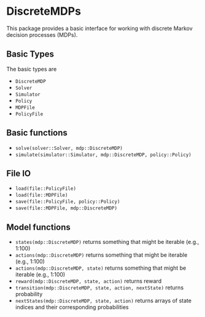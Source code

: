 # DiscreteMDPs

This package provides a basic interface for working with discrete Markov decision processes (MDPs).

## Basic Types

The basic types are

- `DiscreteMDP`
- `Solver`
- `Simulator`
- `Policy`
- `MDPFile`
- `PolicyFile`

## Basic functions

- `solve(solver::Solver, mdp::DiscreteMDP)`
- `simulate(simulator::Simulator, mdp::DiscreteMDP, policy::Policy)`

## File IO

- `load(file::PolicyFile)`
- `load(file::MDPFile)`
- `save(file::PolicyFile, policy::Policy)`
- `save(file::MDPFile, mdp::DiscreteMDP)`

## Model functions

- `states(mdp::DiscreteMDP)` returns something that might be iterable (e.g., 1:100)
- `actions(mdp::DiscreteMDP)` returns something that might be iterable (e.g., 1:100)
- `actions(mdp::DiscreteMDP, state)` returns something that might be iterable (e.g., 1:100)
- `reward(mdp::DiscreteMDP, state, action)` returns reward
- `transition(mdp::DiscreteMDP, state, action, nextState)` returns probability
- `nextStates(mdp::DiscreteMDP, state, action)` returns arrays of state indices and their corresponding probabilities 

